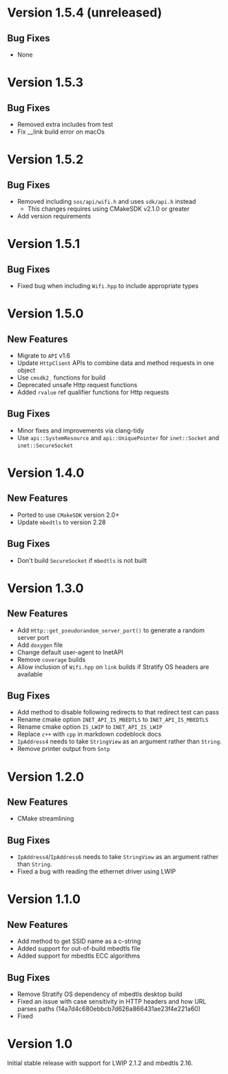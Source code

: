 # Version 1.5.4 (unreleased)
## Bug Fixes

- None

# Version 1.5.3
## Bug Fixes

- Removed extra includes from test
- Fix __link build error on macOs

# Version 1.5.2

## Bug Fixes

- Removed including `sos/api/wifi.h` and uses `sdk/api.h` instead
  - This changes requires using CMakeSDK v2.1.0 or greater
- Add version requirements

# Version 1.5.1

## Bug Fixes

- Fixed bug when including `Wifi.hpp` to include appropriate types

# Version 1.5.0

## New Features

- Migrate to `API` v1.6
- Update `HttpClient` APIs to combine data and method requests in one object
- Use `cmsdk2_` functions for build
- Deprecated unsafe Http request functions
- Added `rvalue` ref qualifier functions for Http requests

## Bug Fixes

- Minor fixes and improvements via clang-tidy
- Use `api::SystemResource` and `api::UniquePointer` for `inet::Socket` and `inet::SecureSocket`

# Version 1.4.0

## New Features

- Ported to use `CMakeSDK` version 2.0+
- Update `mbedtls` to version 2.28

## Bug Fixes

- Don't build `SecureSocket` if `mbedtls` is not built

# Version 1.3.0

## New Features

- Add `Http::get_pseudorandom_server_port()` to generate a random server port 
- Add `doxygen` file
- Change default user-agent to InetAPI
- Remove `coverage` builds
- Allow inclusion of `Wifi.hpp` on `link` builds if Stratify OS headers are available

## Bug Fixes

- Add method to disable following redirects to that redirect test can pass
- Rename cmake option `INET_API_IS_MBEDTLS` to `INET_API_IS_MBEDTLS`
- Rename cmake option `IS_LWIP` to `INET_API_IS_LWIP`
- Replace `c++` with `cpp` in markdown codeblock docs
- `IpAddress4` needs to take `StringView` as an argument rather than `String`.
- Remove printer output from `Sntp`

# Version 1.2.0

## New Features

- CMake streamlining

## Bug Fixes

- `IpAddress4`/`IpAddress6` needs to take `StringView` as an argument rather than `String`.
- Fixed a bug with reading the ethernet driver using LWIP

# Version 1.1.0

## New Features

- Add method to get SSID name as a c-string
- Added support for out-of-build mbedtls file
- Added support for mbedtls ECC algorithms

## Bug Fixes

- Remove Stratify OS dependency of mbedtls desktop build
- Fixed an issue with case sensitivity in HTTP headers and how URL parses paths (14a7d4c680ebbcb7d626a866431ae23f4e221a60)
- Fixed

# Version 1.0

Initial stable release with support for LWIP 2.1.2 and mbedtls 2.16.
